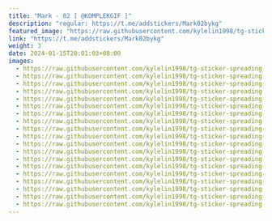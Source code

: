 ```yaml
---
title: "Mark - 02 [ @KOMPLEKGIF ]"
description: "regular: https://t.me/addstickers/Mark02bykg"
featured_image: "https://raw.githubusercontent.com/kylelin1998/tg-sticker-spreading-worldwide-images/main/img/eb8c0eba-5f57-4cb7-8f2c-a0a4490d69dd.jpg"
link: "https://t.me/addstickers/Mark02bykg"
weight: 3
date: 2024-01-15T20:01:03+08:00
images:
  - https://raw.githubusercontent.com/kylelin1998/tg-sticker-spreading-worldwide-images/main/img/eb8c0eba-5f57-4cb7-8f2c-a0a4490d69dd.jpg
  - https://raw.githubusercontent.com/kylelin1998/tg-sticker-spreading-worldwide-images/main/img/132987ca-8bc8-4deb-9d74-0d6294992281.jpg
  - https://raw.githubusercontent.com/kylelin1998/tg-sticker-spreading-worldwide-images/main/img/95e91862-6356-49f0-a850-c8074b3dc407.jpg
  - https://raw.githubusercontent.com/kylelin1998/tg-sticker-spreading-worldwide-images/main/img/41ab6d50-642f-4595-8de0-be2f23f4e1e2.jpg
  - https://raw.githubusercontent.com/kylelin1998/tg-sticker-spreading-worldwide-images/main/img/a00ea9e9-adcc-4770-b815-db7c16bd1022.jpg
  - https://raw.githubusercontent.com/kylelin1998/tg-sticker-spreading-worldwide-images/main/img/8c790680-349c-45c0-a3d5-5823c9eec2b5.jpg
  - https://raw.githubusercontent.com/kylelin1998/tg-sticker-spreading-worldwide-images/main/img/dbaf86c6-3800-47fc-8072-742e6eaf6326.jpg
  - https://raw.githubusercontent.com/kylelin1998/tg-sticker-spreading-worldwide-images/main/img/c3cb7645-71c8-444a-8bd4-44c9a2697bdd.jpg
  - https://raw.githubusercontent.com/kylelin1998/tg-sticker-spreading-worldwide-images/main/img/2e3c4c97-0f58-4587-8ec1-5a43368287f0.jpg
  - https://raw.githubusercontent.com/kylelin1998/tg-sticker-spreading-worldwide-images/main/img/173d4c6e-9142-470f-807e-d817aa8f517f.jpg
  - https://raw.githubusercontent.com/kylelin1998/tg-sticker-spreading-worldwide-images/main/img/3c6831c7-dde8-4b8c-8329-a6b9ae7a7886.jpg
  - https://raw.githubusercontent.com/kylelin1998/tg-sticker-spreading-worldwide-images/main/img/ad8f47a4-5be5-4e87-b024-417b2bd749f6.jpg
  - https://raw.githubusercontent.com/kylelin1998/tg-sticker-spreading-worldwide-images/main/img/12605fb5-320b-41da-96fd-f4f81886b7b0.jpg
  - https://raw.githubusercontent.com/kylelin1998/tg-sticker-spreading-worldwide-images/main/img/da1ddd83-9530-4f99-b748-3347d1d48442.jpg
  - https://raw.githubusercontent.com/kylelin1998/tg-sticker-spreading-worldwide-images/main/img/02aad656-12bd-4b24-a44b-c5be174b9949.jpg
  - https://raw.githubusercontent.com/kylelin1998/tg-sticker-spreading-worldwide-images/main/img/2e99656c-e48e-4c20-b1ef-1cf783f7d124.jpg
  - https://raw.githubusercontent.com/kylelin1998/tg-sticker-spreading-worldwide-images/main/img/deacdc26-f0e9-44b6-b34e-952eeff7be86.jpg
  - https://raw.githubusercontent.com/kylelin1998/tg-sticker-spreading-worldwide-images/main/img/59bfbc69-8ddb-4d26-ae2d-e3efae5984fb.jpg
  - https://raw.githubusercontent.com/kylelin1998/tg-sticker-spreading-worldwide-images/main/img/bc6e7087-187e-49aa-9917-e34d44de8b79.jpg
---
```

